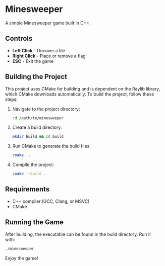 # Minesweeper

A simple Minesweeper game built in C++.

## Controls
- **Left Click** - Uncover a tile
- **Right Click** - Place or remove a flag
- **ESC** - Exit the game

## Building the Project
This project uses CMake for building and is dependent on the Raylib library, which CMake downloads automatically. To build the project, follow these steps:

1. Navigate to the project directory:
   ```sh
   cd /path/to/minesweeper
   ```
2. Create a build directory:
   ```sh
   mkdir build && cd build
   ```
3. Run CMake to generate the build files:
   ```sh
   cmake ..
   ```
4. Compile the project:
   ```sh
   cmake --build .
   ```

## Requirements
- C++ compiler (GCC, Clang, or MSVC)
- CMake

## Running the Game
After building, the executable can be found in the build directory. Run it with:
   ```sh
   ./minesweeper
   ```

Enjoy the game!


